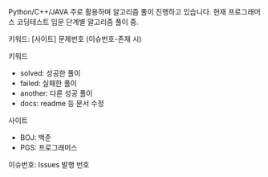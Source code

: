 Python/C++/JAVA 주로 활용하며 알고리즘 풀이 진행하고 있습니다. 
현재 프로그래머스 코딩테스트 입문 단계별 알고리즘 풀이 중.

키워드: [사이트] 문제번호 (이슈번호-존재 시)

키워드
- solved: 성공한 풀이
- failed: 실패한 풀이
- another: 다른 성공 풀이
- docs: readme 등 문서 수정

사이트
- BOJ: 백준
- PGS: 프로그래머스

이슈번호: Issues 발행 번호
